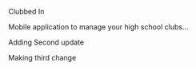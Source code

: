 Clubbed In

Mobile application to manage your high school clubs...

Adding Second update

Making third change
